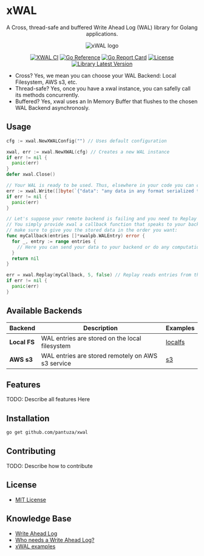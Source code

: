 
# xWAL

<div align="center">

A Cross, thread-safe and buffered Write Ahead Log (WAL) library for Golang applications.

![xWAL logo](assets/xwal-logo.png)

[![XWAL CI](https://github.com/pantuza/xwal/actions/workflows/main.yml/badge.svg)](https://github.com/pantuza/xwal/actions/workflows/main.yml)
[![Go Reference](https://pkg.go.dev/badge/github.com/pantuza/xwal)](https://pkg.go.dev/github.com/pantuza/xwal)
[![Go Report Card](https://goreportcard.com/badge/github.com/pantuza/xwal)](https://goreportcard.com/report/github.com/pantuza/xwal)
[![License](https://img.shields.io/badge/License-MIT-blue.svg)](https://opensource.org/licenses/MIT)
[![Library Latest Version](https://img.shields.io/badge/Package_Latest_Version-blue)](https://github.com/pantuza/xwal/releases)

</div>

* Cross? Yes, we mean you can choose your WAL Backend: Local Filesystem, AWS s3, etc.
* Thread-safe? Yes, once you have a xwal instance, you can safelly call its methods concurrently.
* Buffered? Yes, xwal uses an In Memory Buffer that flushes to the chosen WAL Backend asynchronosly.

## Usage

```go
cfg := xwal.NewXWALConfig("") // Uses default configuration

xwal, err := xwal.NewXWAL(cfg) // Creates a new WAL instance
if err != nil {
  panic(err)
}
defer xwal.Close()

// Your WAL is ready to be used. Thus, elsewhere in your code you can call:
err := xwal.Write([]byte(`{"data": "any data in any format serialized to bytes you want to persist in the WAL"}`))
if err != nil {
  panic(err)
}

// Let's suppose your remote backend is failing and you need to Replay data from WAL to it.
// You simply provide xwal a callback function that speaks to your backend and xwal will
// make sure to give you the stored data in the order you want:
func myCallback(entries []*xwalpb.WALEntry) error {
  for _, entry := range entries {
    // Here you can send your data to your backend or do any computation you want
  }
  return nil
}

err = xwal.Replay(myCallback, 5, false) // Replay reads entries from the WAL and sends to your callback function
if err != nil {
  panic(err)
}
```

## Available Backends

| Backend | Description   | Examples   |
|-------------- | -------------- | -------------- |
| **Local FS**    | WAL entries are stored on the local filesystem     | [localfs](./examples/)     |
| **AWS s3**    | WAL entries are stored remotely on AWS s3 service    | [s3](./examples/)  |


## Features
TODO: Describe all features Here

## Installation
```bash
go get github.com/pantuza/xwal
```

## Contributing
TODO: Describe how to contribute

## License
* [MIT License](./LICENSE)

## Knowledge Base
* [Write Ahead Log](https://en.wikipedia.org/wiki/Write-ahead_logging)
* [Who needs a Write Ahead Log?](https://www.cockroachlabs.com/blog/who-needs-a-write-ahead-log/)
* [xWAL examples](./examples)
